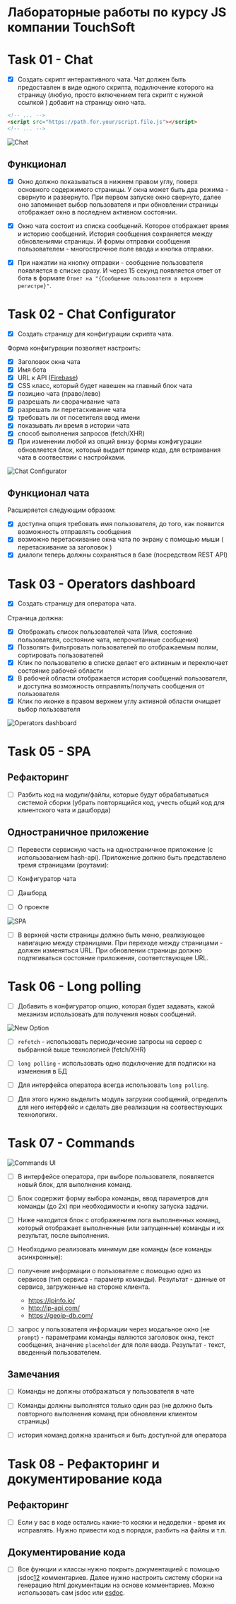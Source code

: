 # Лабораторные работы по курсу JS компании TouchSoft


# Task 01 - Chat

- [X] Создать скрипт интерактивного чата. Чат должен быть предоставлен в виде одного скрипта, подключение которого на страницу (любую, просто включением тега скрипт с нужной ссылкой ) добавит на страницу окно чата.

```html
<!-- ... -->
<script src="https://path.for.your/script.file.js"></script>
<!-- ... -->
```

![Chat](image/Chat.png)

## Функционал

- [X] Окно должно показываться в нижнем правом углу, поверх основного содержимого страницы. У окна может быть два режима - свернуто и развернуто. При первом запуске окно свернуто, далее оно запоминает выбор пользователя и при обновлении страницы отображает окно в последнем активном состоянии.

- [X] Окно чата состоит из списка сообщений. Которое отображает время и историю сообщений. История сообщения сохраняется между обновлениями страницы. И формы отправки сообщения пользователем - многострочное поле ввода и кнопка отправки.

- [X] При нажатии на кнопку отправки - сообщение пользователя появляется в списке сразу. И через 15 секунд появляется ответ от бота в формате `Ответ на "{Сообщение пользователя в верхнем регистре}"`.

# Task 02 - Chat Configurator

- [X] Создать страницу для конфигурации скрипта чата.

Форма конфигурации позволяет настроить:

- [X] Заголовок окна чата
- [X] Имя бота
- [X] URL к API ([Firebase](https://firebase.google.com))
- [X] CSS класс, который будет навешен на главный блок чата
- [X] позицию чата (право/лево)
- [X] разрешать ли сворачивание чата
- [X] разрешать ли перетаскивание чата
- [X] требовать ли от посетителя ввод имени
- [X] показывать ли время в истории чата
- [X] способ выполнения запросов (fetch/XHR)
- [X] При изменении любой из опций внизу формы конфигурации обновляется блок, который выдает пример кода, для встраивания чата в соотвествии с настройками.

![Chat Configurator](image/chatConfigurator.png)

## Функционал чата

Расширяется следующим образом:

- [X] доступна опция требовать имя пользователя, до того, как появится возможность отправлять сообщения
- [X] возможно перетаскивание окна чата по экрану с помощью мыши ( перетаскивание за заголовок )
- [X] диалоги теперь должны сохраняться в базе (посредством REST API)

# Task 03 - Operators dashboard

- [X] Создать страницу для оператора чата.

Страница должна:

- [X] Отображать список пользователей чата (Имя, состояние пользователя, состояние чата, непрочитанные сообщения)
- [X] Позволять фильтровать пользователей по отображаемым полям, сортировать пользователей
- [X] Клик по пользователю в списке делает его активным и переключает состояние рабочей области
- [X] В рабочей области отображается история сообщений пользователя, и доступна возможность отправлять/получать сообщения от пользователя
- [X] Клик по иконке в правом верхнем углу активной области очищает выбор пользователя

![Operators dashboard](image/Operator.png)

# Task 05 - SPA

## Рефакторинг

- [ ] Разбить код на модули/файлы, которые будут обрабатываться системой сборки (убрать повторящийся код, учесть общий код для клиентского чата и дашборда)

## Одностраничное приложение

- [ ] Перевести сервисную часть на одностраничное приложение (с использованием hash-api). Приложение должно быть представлено тремя страницами (роутами):

- [ ] Конфигуратор чата
- [ ] Дашборд
- [ ] О проекте

![SPA](image/SPA.png)

- [ ] В верхней части страницы должно быть меню, реализующее навигацию между страницами. При переходе между страницами - должен изменяться URL. При обновлении страницы должно подтягиваться состояние приложения, соответствующее URL.

# Task 06 - Long polling

- [ ] Добавить в конфигуратор опцию, которая будет задавать, какой механизм использовать для получения новых сообщений.

![New Option](image/new_option.png)

- [ ] `refetch` - использовать периодические запросы на сервер с выбранной выше технологией (fetch/XHR)

- [ ] `long polling` - использовать одно подключение для подписки на изменения в БД

- [ ] Для интерфейса оператора всегда использовать `long polling`.

- [ ] Для этого нужно выделить модуль загрузки сообщений, определить для него интерфейс и сделать две реализации на соотвествующих технологиях.


# Task 07 - Commands


![Commands UI](image/commands_ui.png)

- [ ] В интерфейсе оператора, при выборе пользователя, появляется новый блок, для выполнения команд.

- [ ] Блок содержит форму выбора команды, ввод параметров для команды (до 2х) при необходимости и кнопку запуска задачи.

- [ ] Ниже находится блок с отображением лога выполненных команд, который отображает выполненные (или запущенные) команды и их результат, после выполнения.

- [ ] Необходимо реализовать минимум две команды (все команды асинхронные):

- [ ] получение информации о пользователе с помощью одно из сервисов (тип сервиса - параметр команды). Результат - данные от сервиса, загруженные на стороне клиента.

  - https://ipinfo.io/
  - http://ip-api.com/
  - https://geoip-db.com/

- [ ] запрос у пользователя информации через модальное окно (не `prompt`) - параметрами команды являются заголовок окна, текст сообщения, значение `placeholder` для поля ввода. Результат - текст, введенный пользователем.

## Замечания

- [ ] Команды не должны отображаться у пользователя в чате
- [ ] Команды должны выполнятся только один раз (не должно быть повторного выполнения команд при обновлении клиентом страницы)
- [ ] история команд должна храниться и быть доступной для оператора


# Task 08 - Рефакторинг и документирование кода

## Рефакторинг

- [ ] Если у вас в коде остались какие-то косяки и недоделки - время их исправлять. Нужно привести код в порядок, разбить на файлы и т.п.

## Документирование кода

- [ ] Все функции и классы нужно покрыть документацией с помощью jsdoc[1](https://ru.wikipedia.org/wiki/JSDoc)[2](http://usejsdoc.org/) комментариев. Далее нужно настроить систему сборки на генерацию html документации на основе комментариев. Можно использовать сам jsdoc или [esdoc](https://esdoc.org/).
